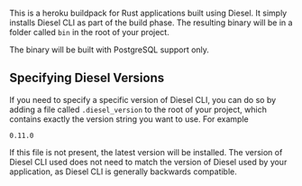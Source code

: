 This is a heroku buildpack for Rust applications built using Diesel. It simply
installs Diesel CLI as part of the build phase. The resulting binary will be in
a folder called `bin` in the root of your project.

The binary will be built with PostgreSQL support only.

Specifying Diesel Versions
--------------------------

If you need to specify a specific version of Diesel CLI, you can do so by adding
a file called `.diesel_version` to the root of your project, which contains
exactly the version string you want to use. For example

```
0.11.0
```

If this file is not present, the latest version will be installed. The version
of Diesel CLI used does not need to match the version of Diesel used by your
application, as Diesel CLI is generally backwards compatible.
